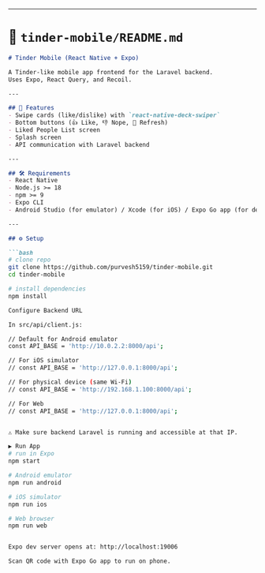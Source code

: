
---

# 📘 `tinder-mobile/README.md`

```markdown
# Tinder Mobile (React Native + Expo)

A Tinder-like mobile app frontend for the Laravel backend.  
Uses Expo, React Query, and Recoil.  

---

## 🚀 Features
- Swipe cards (like/dislike) with `react-native-deck-swiper`
- Bottom buttons (👍 Like, 👎 Nope, 🔄 Refresh)
- Liked People List screen
- Splash screen
- API communication with Laravel backend

---

## 🛠️ Requirements
- React Native
- Node.js >= 18
- npm >= 9
- Expo CLI
- Android Studio (for emulator) / Xcode (for iOS) / Expo Go app (for device)

---

## ⚙️ Setup

```bash
# clone repo
git clone https://github.com/purvesh5159/tinder-mobile.git
cd tinder-mobile

# install dependencies
npm install

Configure Backend URL

In src/api/client.js:

// Default for Android emulator
const API_BASE = 'http://10.0.2.2:8000/api';

// For iOS simulator
// const API_BASE = 'http://127.0.0.1:8000/api';

// For physical device (same Wi-Fi)
// const API_BASE = 'http://192.168.1.100:8000/api';

// For Web
// const API_BASE = 'http://127.0.0.1:8000/api';


⚠️ Make sure backend Laravel is running and accessible at that IP.

▶️ Run App
# run in Expo
npm start

# Android emulator
npm run android

# iOS simulator
npm run ios

# Web browser
npm run web


Expo dev server opens at: http://localhost:19006

Scan QR code with Expo Go app to run on phone.